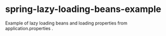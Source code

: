 # spring-lazy-loading-beans-example

Example of lazy loading beans and loading properties from application.properties .
